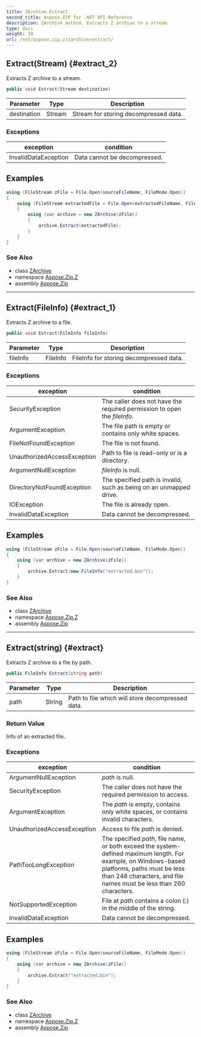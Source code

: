 ```yaml
---
title: ZArchive.Extract
second_title: Aspose.ZIP for .NET API Reference
description: ZArchive method. Extracts Z archive to a stream
type: docs
weight: 30
url: /net/aspose.zip.z/zarchive/extract/
---
```

## Extract(Stream) {#extract_2}

Extracts Z archive to a stream.

```csharp
public void Extract(Stream destination)
```

| Parameter | Type | Description |
| --- | --- | --- |
| destination | Stream | Stream for storing decompressed data. |

### Exceptions

| exception | condition |
| --- | --- |
| InvalidDataException | Data cannot be decompressed. |

## Examples

```csharp
using (FileStream zFile = File.Open(sourceFileName, FileMode.Open))
{
    using (FileStream extractedFile = File.Open(extractedFileName, FileMode.Create))
    {
        using (var archive = new ZArchive(zFile))
        {
            archive.Extract(extractedFile);
        }
    }
}
```

### See Also

* class [ZArchive](../)
* namespace [Aspose.Zip.Z](../../zarchive/)
* assembly [Aspose.Zip](../../../)

---

## Extract(FileInfo) {#extract_1}

Extracts Z archive to a file.

```csharp
public void Extract(FileInfo fileInfo)
```

| Parameter | Type | Description |
| --- | --- | --- |
| fileInfo | FileInfo | FileInfo for storing decompressed data. |

### Exceptions

| exception | condition |
| --- | --- |
| SecurityException | The caller does not have the required permission to open the *fileInfo*. |
| ArgumentException | The file path is empty or contains only white spaces. |
| FileNotFoundException | The file is not found. |
| UnauthorizedAccessException | Path to file is read-only or is a directory. |
| ArgumentNullException | *fileInfo* is null. |
| DirectoryNotFoundException | The specified path is invalid, such as being on an unmapped drive. |
| IOException | The file is already open. |
| InvalidDataException | Data cannot be decompressed. |

## Examples

```csharp
using (FileStream zFile = File.Open(sourceFileName, FileMode.Open))
{
    using (var archive = new ZArchive(zFile))
    {
        archive.Extract(new FileInfo("extracted.bin"));
    }
}
```

### See Also

* class [ZArchive](../)
* namespace [Aspose.Zip.Z](../../zarchive/)
* assembly [Aspose.Zip](../../../)

---

## Extract(string) {#extract}

Extracts Z archive to a file by path.

```csharp
public FileInfo Extract(string path)
```

| Parameter | Type | Description |
| --- | --- | --- |
| path | String | Path to file which will store decompressed data. |

### Return Value

Info of an extracted file.

### Exceptions

| exception | condition |
| --- | --- |
| ArgumentNullException | *path* is null. |
| SecurityException | The caller does not have the required permission to access. |
| ArgumentException | The *path* is empty, contains only white spaces, or contains invalid characters. |
| UnauthorizedAccessException | Access to file *path* is denied. |
| PathTooLongException | The specified *path*, file name, or both exceed the system-defined maximum length. For example, on Windows-based platforms, paths must be less than 248 characters, and file names must be less than 260 characters. |
| NotSupportedException | File at *path* contains a colon (:) in the middle of the string. |
| InvalidDataException | Data cannot be decompressed. |

## Examples

```csharp
using (FileStream zFile = File.Open(sourceFileName, FileMode.Open))
{
    using (var archive = new ZArchive(zFile))
    {
        archive.Extract("extracted.bin");
    }
}
```

### See Also

* class [ZArchive](../)
* namespace [Aspose.Zip.Z](../../zarchive/)
* assembly [Aspose.Zip](../../../)


